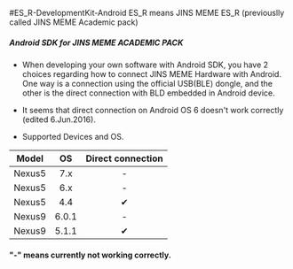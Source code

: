 #ES_R-DevelopmentKit-Android
ES_R means JINS MEME ES_R (previouslly called JINS MEME Academic pack)

##### Android SDK for JINS MEME ACADEMIC PACK

* When developing your own software with Android SDK, you have 2 choices regarding how to connect JINS MEME Hardware with Android. One way is a connection using the official USB(BLE) dongle, and the other is the direct connection with BLD embedded in Android device. 

* It seems that direct connection on Android OS 6 doesn't work correctly (edited 6.Jun.2016).

* Supported Devices and OS. 

| Model | OS| Direct connection |
|:--:|:--:|:--:|
|Nexus5|7.x|-|
|Nexus5|6.x|-|
|Nexus5|4.4|✔|
|Nexus9|6.0.1|-|
|Nexus9|5.1.1|✔|

#### "-" means currently not working correctly.


